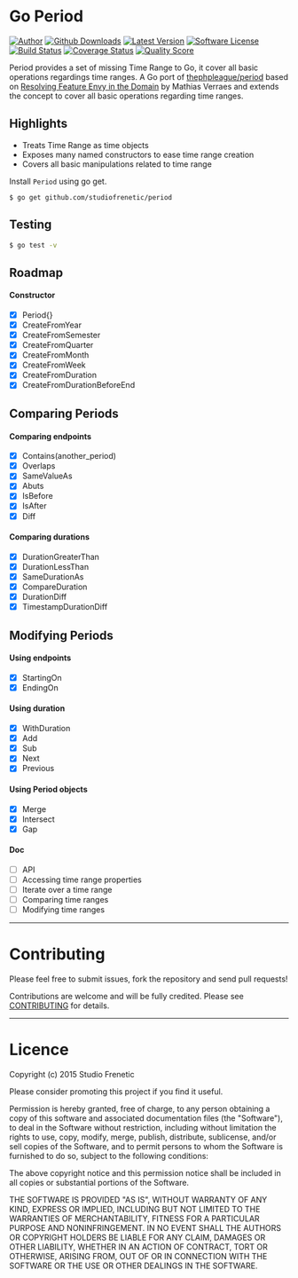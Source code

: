 Go Period
============

[![Author](http://img.shields.io/badge/author-@studiofrenetic-blue.svg?style=flat-square)](https://twitter.com/studiofrenetic)
[![Github Downloads](https://img.shields.io/github/downloads/atom/atom/latest/total.svg?style=flat-square)](https://github.com/studiofrenetic/period)
[![Latest Version](https://img.shields.io/github/release/studiofrenetic/period.svg?style=flat-square)](https://github.com/studiofrenetic/period/releases)
[![Software License](https://img.shields.io/badge/license-MIT-brightgreen.svg?style=flat-square)](LICENSE.md)
[![Build Status](https://img.shields.io/travis/studiofrenetic/period/master.svg?style=flat-square)](https://travis-ci.org/studiofrenetic/period)
[![Coverage Status](https://img.shields.io/scrutinizer/coverage/g/studiofrenetic/period.svg?style=flat-square)](https://scrutinizer-ci.com/g/studiofrenetic/period/code-structure)
[![Quality Score](https://img.shields.io/scrutinizer/g/studiofrenetic/period.svg?style=flat-square)](https://scrutinizer-ci.com/g/studiofrenetic/period)

Period provides a set of missing Time Range to Go, it cover all basic operations regardings time ranges.
A Go port of [thephpleague/period](https://github.com/thephpleague/period) based on [Resolving Feature Envy in the Domain](http://verraes.net/2014/08/resolving-feature-envy-in-the-domain/) by Mathias Verraes and extends the concept to cover all basic operations regarding time ranges.

## Highlights

- Treats Time Range as time objects
- Exposes many named constructors to ease time range creation
- Covers all basic manipulations related to time range

Install `Period` using go get.

```
$ go get github.com/studiofrenetic/period
```

Testing
-------

```bash
$ go test -v
```

Roadmap
-------
#### Constructor
- [x] Period{}
- [X] CreateFromYear
- [x] CreateFromSemester
- [x] CreateFromQuarter
- [x] CreateFromMonth
- [X] CreateFromWeek
- [X] CreateFromDuration
- [X] CreateFromDurationBeforeEnd

## Comparing Periods
#### Comparing endpoints
- [X] Contains(another_period)
- [X] Overlaps
- [X] SameValueAs
- [X] Abuts
- [X] IsBefore
- [X] IsAfter
- [X] Diff

#### Comparing durations
- [X] DurationGreaterThan
- [X] DurationLessThan
- [X] SameDurationAs
- [X] CompareDuration
- [X] DurationDiff
- [X] TimestampDurationDiff

## Modifying Periods
#### Using endpoints
- [X] StartingOn
- [X] EndingOn

#### Using duration
- [X] WithDuration
- [X] Add
- [X] Sub
- [X] Next
- [X] Previous

#### Using Period objects
- [X] Merge
- [X] Intersect
- [X] Gap

#### Doc
- [ ] API
- [ ] Accessing time range properties
- [ ] Iterate over a time range
- [ ] Comparing time ranges
- [ ] Modifying time ranges

------

Contributing
============

Please feel free to submit issues, fork the repository and send pull requests!

Contributions are welcome and will be fully credited. Please see [CONTRIBUTING](CONTRIBUTING.md) for details.

------

Licence
=======
Copyright (c) 2015 Studio Frenetic

Please consider promoting this project if you find it useful.

Permission is hereby granted, free of charge, to any person obtaining a copy of this software and associated documentation files (the "Software"), to deal in the Software without restriction, including without limitation the rights to use, copy, modify, merge, publish, distribute, sublicense, and/or sell copies of the Software, and to permit persons to whom the Software is furnished to do so, subject to the following conditions:

The above copyright notice and this permission notice shall be included in all copies or substantial portions of the Software.

THE SOFTWARE IS PROVIDED "AS IS", WITHOUT WARRANTY OF ANY KIND, EXPRESS OR IMPLIED, INCLUDING BUT NOT LIMITED TO THE WARRANTIES OF MERCHANTABILITY, FITNESS FOR A PARTICULAR PURPOSE AND NONINFRINGEMENT. IN NO EVENT SHALL THE AUTHORS OR COPYRIGHT HOLDERS BE LIABLE FOR ANY CLAIM, DAMAGES OR OTHER LIABILITY, WHETHER IN AN ACTION OF CONTRACT, TORT OR OTHERWISE, ARISING FROM, OUT OF OR IN CONNECTION WITH THE SOFTWARE OR THE USE OR OTHER DEALINGS IN THE SOFTWARE.